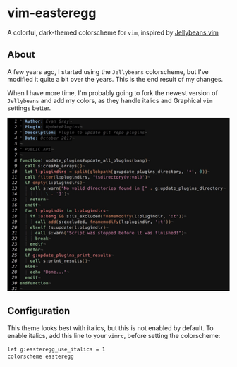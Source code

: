 # vim-easteregg
A colorful, dark-themed colorscheme for `vim`, inspired by 
[Jellybeans.vim](https://github.com/nanotech/jellybeans.vim/blob/master/colors/jellybeans.vim)

## About
A few years ago, I started using the `Jellybeans` colorscheme, but I've modified
it quite a bit over the years. This is the end result of my changes.

When I have more time, I'm probably going to fork the newest version of
`Jellybeans` and add my colors, as they handle italics and Graphical `vim`
settings better.

![vim script](resource/vimscript.jpg)

## Configuration
This theme looks best with italics, but this is not enabled by default. To
enable italics, add this line to your `vimrc`, before setting the colorscheme:

```vim
let g:easteregg_use_italics = 1
colorscheme easteregg
```

